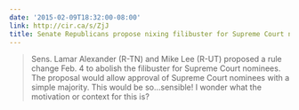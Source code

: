 ```yaml
---
date: '2015-02-09T18:32:00-08:00'
link: http://cir.ca/s/ZjJ
title: Senate Republicans propose nixing filibuster for Supreme Court nominees
---
```


>Sens. Lamar Alexander (R-TN) and Mike Lee (R-UT) proposed a rule change Feb. 4 to abolish the filibuster for Supreme Court nominees. The proposal would allow approval of Supreme Court nominees with a simple majority. This would be so...sensible! I wonder what the motivation or context for this is?
